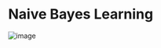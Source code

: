 # Naive Bayes Learning

![image](https://user-images.githubusercontent.com/10762987/43936347-18a62d62-9c26-11e8-9c5a-ebc8a27bfb89.png)

